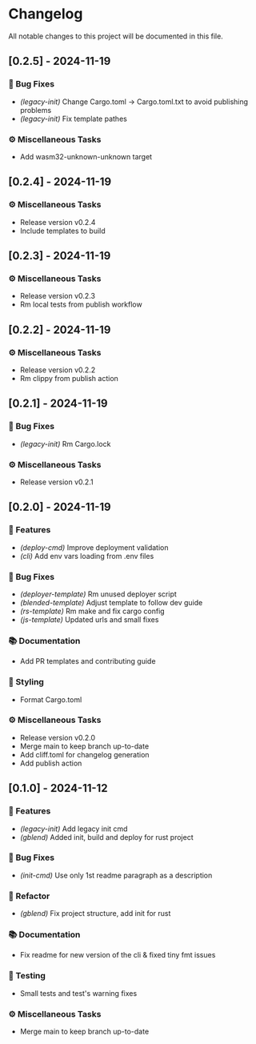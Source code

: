 # Changelog

All notable changes to this project will be documented in this file.

## [0.2.5] - 2024-11-19

### 🐛 Bug Fixes

- *(legacy-init)* Change Cargo.toml -> Cargo.toml.txt to avoid publishing problems
- *(legacy-init)* Fix template pathes

### ⚙️ Miscellaneous Tasks

- Add wasm32-unknown-unknown target

## [0.2.4] - 2024-11-19

### ⚙️ Miscellaneous Tasks

- Release version v0.2.4
- Include templates to build

## [0.2.3] - 2024-11-19

### ⚙️ Miscellaneous Tasks

- Release version v0.2.3
- Rm local tests from publish workflow

## [0.2.2] - 2024-11-19

### ⚙️ Miscellaneous Tasks

- Release version v0.2.2
- Rm clippy from publish action

## [0.2.1] - 2024-11-19

### 🐛 Bug Fixes

- *(legacy-init)* Rm Cargo.lock

### ⚙️ Miscellaneous Tasks

- Release version v0.2.1

## [0.2.0] - 2024-11-19

### 🚀 Features

- *(deploy-cmd)* Improve deployment validation
- *(cli)* Add env vars loading from .env files

### 🐛 Bug Fixes

- *(deployer-template)* Rm unused deployer script
- *(blended-template)* Adjust template to follow dev guide
- *(rs-template)* Rm make and fix cargo config
- *(js-template)* Updated urls and small fixes

### 📚 Documentation

- Add PR templates and contributing guide

### 🎨 Styling

- Format Cargo.toml

### ⚙️ Miscellaneous Tasks

- Release version v0.2.0
- Merge main to keep branch up-to-date
- Add cliff.toml for changelog generation
- Add publish action

## [0.1.0] - 2024-11-12

### 🚀 Features

- *(legacy-init)* Add legacy init cmd
- *(gblend)* Added init, build and deploy for rust project

### 🐛 Bug Fixes

- *(init-cmd)* Use only 1st readme paragraph as a description

### 🚜 Refactor

- *(gblend)* Fix project structure, add init for rust

### 📚 Documentation

- Fix readme for new version of the cli & fixed tiny fmt issues

### 🧪 Testing

- Small tests and test's warning fixes

### ⚙️ Miscellaneous Tasks

- Merge main to keep branch up-to-date

<!-- generated by git-cliff -->
